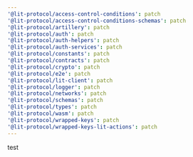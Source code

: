 ```yaml
---
'@lit-protocol/access-control-conditions': patch
'@lit-protocol/access-control-conditions-schemas': patch
'@lit-protocol/artillery': patch
'@lit-protocol/auth': patch
'@lit-protocol/auth-helpers': patch
'@lit-protocol/auth-services': patch
'@lit-protocol/constants': patch
'@lit-protocol/contracts': patch
'@lit-protocol/crypto': patch
'@lit-protocol/e2e': patch
'@lit-protocol/lit-client': patch
'@lit-protocol/logger': patch
'@lit-protocol/networks': patch
'@lit-protocol/schemas': patch
'@lit-protocol/types': patch
'@lit-protocol/wasm': patch
'@lit-protocol/wrapped-keys': patch
'@lit-protocol/wrapped-keys-lit-actions': patch
---
```


test
